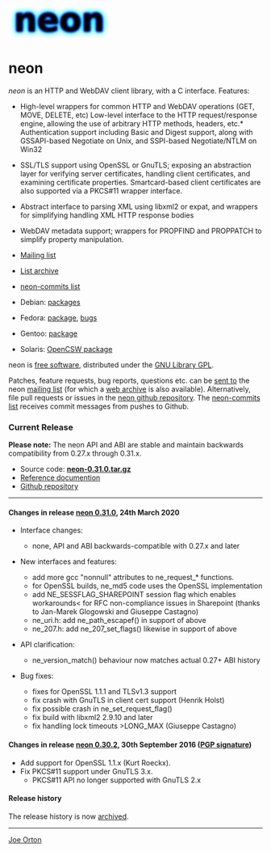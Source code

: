 ![[neon logo]](neon-logo.png)

neon
====

_neon_ is an HTTP and WebDAV client library, with a C interface. Features:

*   High-level wrappers for common HTTP and WebDAV operations (GET, MOVE, DELETE, etc)
Low-level interface to the HTTP request/response engine, allowing the use of arbitrary HTTP methods, headers, etc.*   Authentication support including Basic and Digest support, along with GSSAPI-based Negotiate on Unix, and SSPI-based Negotiate/NTLM on Win32
*   SSL/TLS support using OpenSSL or GnuTLS; exposing an abstraction layer for verifying server certificates, handling client certificates, and examining certificate properties. Smartcard-based client certificates are also supported via a PKCS#11 wrapper interface.
*   Abstract interface to parsing XML using libxml2 or expat, and wrappers for simplifying handling XML HTTP response bodies
*   WebDAV metadata support; wrappers for PROPFIND and PROPPATCH to simplify property manipulation.

*   [Mailing list](http://lists.manyfish.co.uk/mailman/listinfo/neon)  
*   [List archive](http://lists.manyfish.co.uk/pipermail/neon/)
*   [neon-commits list](http://lists.manyfish.co.uk/mailman/listinfo/neon-commits)
*   Debian: [packages](http://packages.debian.org/search?keywords=neon)
*   Fedora: [package](https://admin.fedoraproject.org/pkgdb/packages/name/neon), [bugs](https://admin.fedoraproject.org/pkgdb/packages/bugs/neon)
*   Gentoo: [package](http://packages.gentoo.org/package/net-misc/neon)
*   Solaris: [OpenCSW package](http://www.opencsw.org/packages/libneon27/)

neon is [free software](http://www.gnu.org/philosophy/free-sw.html), distributed under the [GNU Library GPL](http://www.gnu.org/copyleft/lgpl.html).

Patches, feature requests, bug reports, questions etc. can be [sent to](mailto:neon@lists.manyfish.co.uk) the neon [mailing list](http://lists.manyfish.co.uk/mailman/listinfo/neon/) (for which a [web archive](http://lists.manyfish.co.uk/pipermail/neon/) is also available). Alternatively, file pull requests or issues in the [neon github repository](https://github.com/notroj/neon). The [neon-commits list](http://lists.manyfish.co.uk/mailman/listinfo/neon-commits) receives commit messages from pushes to Github.

### Current Release

**Please note:** The neon API and ABI are stable and maintain backwards compatibility from 0.27.x through 0.31.x.

*   Source code: **[neon-0.31.0.tar.gz](neon-0.31.0.tar.gz)**
*   [Reference documention](doc/html/)
*   [Github repository](https://github.com/notroj/neon)

* * *

#### Changes in release [neon 0.31.0](neon-0.31.0.tar.gz), 24th March 2020

*   Interface changes:
    *   none, API and ABI backwards-compatible with 0.27.x and later

*   New interfaces and features:
    *   add more gcc "nonnull" attributes to ne\_request\_\* functions.
    *   for OpenSSL builds, ne\_md5 code uses the OpenSSL implementation
    *   add NE\_SESSFLAG\_SHAREPOINT session flag which enables workarounds< for RFC non-compliance issues in Sharepoint (thanks to Jan-Marek Glogowski and Giuseppe Castagno)
    *   ne\_uri.h: add ne\_path\_escapef() in support of above
    *   ne\_207.h: add ne\_207\_set\_flags() likewise in support of above

*   API clarification:
    *   ne\_version\_match() behaviour now matches actual 0.27+ ABI history

*   Bug fixes:
    *   fixes for OpenSSL 1.1.1 and TLSv1.3 support
    *   fix crash with GnuTLS in client cert support (Henrik Holst)
    *   fix possible crash in ne\_set\_request\_flag()
    *   fix build with libxml2 2.9.10 and later
    *   fix handling lock timeouts >LONG\_MAX (Giuseppe Castagno)

#### Changes in release [neon 0.30.2](neon-0.30.2.tar.gz), 30th September 2016 ([PGP signature](neon-0.30.2.tar.gz.asc))

*   Add support for OpenSSL 1.1.x (Kurt Roeckx).
*   Fix PKCS#11 support under GnuTLS 3.x.
    *   PKCS#11 API no longer supported with GnuTLS 2.x

#### Release history

The release history is now [archived](history.html).

* * *

[Joe Orton](mailto:joe@manyfish.co.uk)
